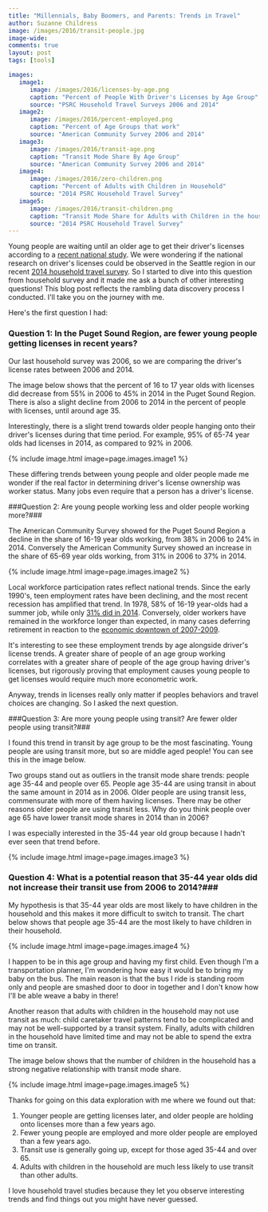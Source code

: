```yaml
---
title: "Millennials, Baby Boomers, and Parents: Trends in Travel"
author: Suzanne Childress
image: /images/2016/transit-people.jpg
image-wide:
comments: true
layout: post
tags: [tools]

images:
   image1:
      image: /images/2016/licenses-by-age.png
      caption: "Percent of People With Driver's Licenses by Age Group"
      source: "PSRC Household Travel Surveys 2006 and 2014"
   image2:
      image: /images/2016/percent-employed.png
      caption: "Percent of Age Groups that work"
      source: "American Community Survey 2006 and 2014"
   image3:
      image: /images/2016/transit-age.png
      caption: "Transit Mode Share By Age Group"
      source: "American Community Survey 2006 and 2014"
   image4:
      image: /images/2016/zero-children.png
      caption: "Percent of Adults with Children in Household"
      source: "2014 PSRC Household Travel Survey"
   image5:
      image: /images/2016/transit-children.png
      caption: "Transit Mode Share for Adults with Children in the household by number of children"
      source: "2014 PSRC Household Travel Survey"
---
```

Young people are waiting until an older age to get their driver's licenses according to a [recent national study](http://www.theatlantic.com/technology/archive/2016/01/the-decline-of-the-drivers-license/425169). We were wondering if the national research on driver's licenses could be observed in the Seattle region in our recent [2014 household travel survey](http://www.psrc.org/data/transportation/travel-surveys/2014-household).  So I started to dive into this question from household survey and it made me ask a bunch of other interesting questions! This blog post reflects the rambling data discovery process I conducted. I'll take you on the journey with me.

Here's the first question I had:

### Question 1: In the Puget Sound Region, are fewer young people getting licenses in recent years? ###

Our last household survey was 2006, so we are comparing the driver's license rates between 2006 and 2014.

The image below shows that the percent of 16 to 17 year olds with licenses did decrease from 55% in 2006 to 45% in 2014 in the Puget Sound Region. There is also a slight decline from 2006 to 2014 in the percent of people with licenses, until around age 35.

Interestingly, there is a slight trend towards older people hanging onto their driver's licenses during that time period.  For example, 95% of 65-74 year olds had licenses in 2014, as compared to 92% in 2006.

{% include image.html image=page.images.image1 %}

These differing trends between young people and older people made me wonder if the real factor in determining driver's license ownership was worker status. Many jobs even require that a person has a driver's license.

###Question 2: Are young people working less and older people working more?###

The American Community Survey showed for the Puget Sound Region a decline in the share of 16-19 year olds working, from 38% in 2006 to 24% in 2014. Conversely the American Community Survey showed an increase in the share of 65-69 year olds working, from 31% in 2006 to 37% in 2014.

{% include image.html image=page.images.image2 %}

Local workforce participation rates reflect national trends. Since the early 1990's, teen employment rates have been declining, and the most recent recession has amplified that trend. In 1978, 58% of 16-19 year-olds had a summer job, while only [31% did in 2014](http://www.pewresearch.org/fact-tank/2015/06/23/the-fading-of-the-teen-summer-job/). Conversely, older workers have remained in the workforce longer than expected, in many cases deferring retirement in reaction to the [economic downtown of 2007-2009](http://blogs.census.gov/2014/06/30/older-workers-are-staying-longer-in-the-workforce/).

It's interesting to see these employment trends by age alongside driver's license trends. A greater share of people of an age group working correlates with a greater share of people of the age group having driver's licenses, but rigorously proving that employment causes young people to get licenses would require much more econometric work.

Anyway, trends in licenses really only matter if peoples behaviors and travel choices are changing. So I asked the next question.

###Question 3: Are more young people using transit? Are fewer older people using transit?###

I found this trend in transit by age group to be the most fascinating. Young people are using transit more, but so are middle aged people! You can see this in the image below.

Two groups stand out as outliers in the transit mode share trends: people age 35-44 and people over 65.  People age 35-44 are using transit in about the same amount in 2014 as in 2006.  Older people are using transit less, commensurate with more of them having licenses. There may be other reasons older people are using transit less. Why do you think people over age 65 have lower transit mode shares in 2014 than in 2006?

I was especially interested in the 35-44 year old group because I hadn't ever seen that trend before.

{% include image.html image=page.images.image3 %}

### Question 4: What is a potential reason that 35-44 year olds did not increase their transit use from 2006 to 2014?###

My hypothesis is that 35-44 year olds are most likely to have children in the household and this makes it more difficult to switch to transit. The chart below shows that people age 35-44 are the most likely to have children in their household.

{% include image.html image=page.images.image4 %}

I happen to be in this age group and having my first child.  Even though I'm a transportation planner, I'm wondering how easy it would be to bring my baby on the bus. The main reason is that the bus I ride is standing room only and people are smashed door to door in together and I don't know how I'll be able weave a baby in there!

Another reason that adults with children in the household may not use transit as much: child caretaker travel patterns tend to be complicated and may not be well-supported by a transit system. Finally, adults with children in the household have limited time and may not be able to spend the extra time on transit.

The image below shows that the number of children in the household has a strong negative relationship with transit mode share.

{% include image.html image=page.images.image5 %}

Thanks for going on this data exploration with me where we found out that:

1. Younger people are getting licenses later, and older people are holding onto licenses more than a few years ago.
2. Fewer young people are employed and more older people are employed than a few years ago.
3. Transit use is generally going up, except for those aged 35-44 and over 65.
4. Adults with children in the household are much less likely to use transit than other adults.

I love household travel studies because they let you observe interesting trends and find things out you might have never guessed.
